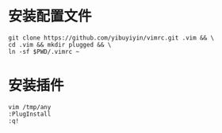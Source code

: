 # 安装配置文件
```shell
git clone https://github.com/yibuyiyin/vimrc.git .vim && \
cd .vim && mkdir plugged && \
ln -sf $PWD/.vimrc ~
```

# 安装插件
```shell
vim /tmp/any
:PlugInstall
:q!
```

